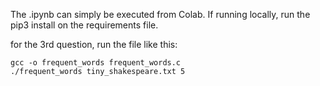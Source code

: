 The .ipynb can simply be executed from Colab. If running locally, run the pip3 install on the requirements file.

for the 3rd question, run the file like this:
```
gcc -o frequent_words frequent_words.c
./frequent_words tiny_shakespeare.txt 5
```
